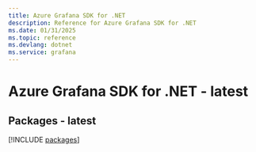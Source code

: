 ```yaml
---
title: Azure Grafana SDK for .NET
description: Reference for Azure Grafana SDK for .NET
ms.date: 01/31/2025
ms.topic: reference
ms.devlang: dotnet
ms.service: grafana
---
```

# Azure Grafana SDK for .NET - latest
## Packages - latest
[!INCLUDE [packages](grafana-index.md)]